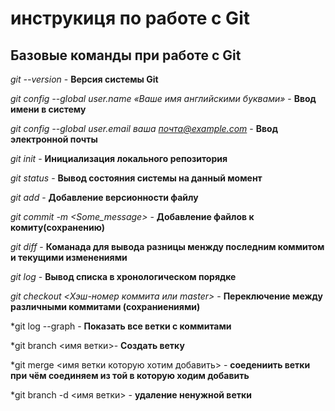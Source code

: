 # инструкиця по работе с Git

## Базовые команды при работе с Git

*git --version*  - **Версия системы Git**

*git config --global user.name «Ваше имя английскими буквами»* - **Ввод имени в систему**

*git config --global user.email ваша почта@example.com* - **Ввод электронной почты**

*git init* - **Инициализация локального репозитория**

*git status* - **Вывод состояния системы на данный момент**

*git add* - **Добавление версионности файлу**

*git commit -m <Some_message>* - **Добавление файлов к комиту(сохранению)**

*git diff* - **Команада для вывода разницы менжду последним коммитом и текущими изменениями**

*git log* - **Вывод списка в хронологическом порядке**

*git checkout <Хэш-номер коммита или master>* - **Переключение между различными коммитами (сохраниениями)**

*git log --graph - **Показать все ветки с коммитами**

*git branch <имя ветки>- **Создать ветку**

*git merge <имя ветки которую хотим добавить> - **соедениить ветки при чём соединяем из той в которую ходим добавить**

*git branch -d <имя ветки> - **удаление ненужной ветки**